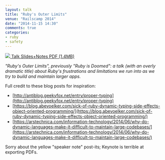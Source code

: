 ```yaml
---
layout: talk
title: "Ruby's Outer Limits"
venue: "Railscamp 2014"
date: "2014-11-15 14:30"
comments: true
categories:
- ruby
- safety
---
```


<a class="pdf" href="/talks/2014/11/rubys-outer-limits.pdf">
  <img src="/talks/2014/11/rubys-outer-limits.jpg" />
  <span>Talk Slides+Notes PDF (1.4MB)</span>
</a>

*"Ruby's Outer Limits", previously "Ruby is Doomed": a talk (with an overly dramatic title) about Ruby's frustrations and limitations we run into as we try to build and maintain larger apps.*

Full credit to these blog posts for inspiration:

* [http://antiblog.geekyfox.net/entry/proper-typing](http://antiblog.geekyfox.net/entry/proper-typing)
* [https://blog.abevoelker.com/sick-of-ruby-dynamic-typing-side-effects-object-oriented-programming/](https://blog.abevoelker.com/sick-of-ruby-dynamic-typing-side-effects-object-oriented-programming/)
* [https://arstechnica.com/information-technology/2014/06/why-do-dynamic-languages-make-it-difficult-to-maintain-large-codebases/](https://arstechnica.com/information-technology/2014/06/why-do-dynamic-languages-make-it-difficult-to-maintain-large-codebases/)

Sorry about the yellow "speaker note" post-its; Keynote is terrible at exporting PDFs.
